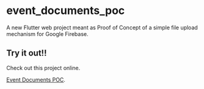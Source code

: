 # event_documents_poc

A new Flutter web project meant as Proof of Concept of a simple file upload mechanism for Google Firebase.

## Try it out!!

Check out this project online. 

[Event Documents POC](https://event-documents-poc.web.app).
